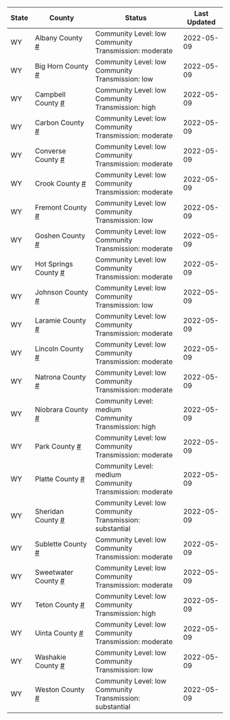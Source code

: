 State | County | Status | Last Updated
--- | --- | --- | --- 
WY | Albany County <a href="#albany_county">#</a> | <a name="albany_county"></a>Community Level: low<br/>Community Transmission: moderate | 2022-05-09
WY | Big Horn County <a href="#big_horn_county">#</a> | <a name="big_horn_county"></a>Community Level: low<br/>Community Transmission: low | 2022-05-09
WY | Campbell County <a href="#campbell_county">#</a> | <a name="campbell_county"></a>Community Level: low<br/>Community Transmission: high | 2022-05-09
WY | Carbon County <a href="#carbon_county">#</a> | <a name="carbon_county"></a>Community Level: low<br/>Community Transmission: moderate | 2022-05-09
WY | Converse County <a href="#converse_county">#</a> | <a name="converse_county"></a>Community Level: low<br/>Community Transmission: moderate | 2022-05-09
WY | Crook County <a href="#crook_county">#</a> | <a name="crook_county"></a>Community Level: low<br/>Community Transmission: moderate | 2022-05-09
WY | Fremont County <a href="#fremont_county">#</a> | <a name="fremont_county"></a>Community Level: low<br/>Community Transmission: low | 2022-05-09
WY | Goshen County <a href="#goshen_county">#</a> | <a name="goshen_county"></a>Community Level: low<br/>Community Transmission: moderate | 2022-05-09
WY | Hot Springs County <a href="#hot_springs_county">#</a> | <a name="hot_springs_county"></a>Community Level: low<br/>Community Transmission: moderate | 2022-05-09
WY | Johnson County <a href="#johnson_county">#</a> | <a name="johnson_county"></a>Community Level: low<br/>Community Transmission: low | 2022-05-09
WY | Laramie County <a href="#laramie_county">#</a> | <a name="laramie_county"></a>Community Level: low<br/>Community Transmission: moderate | 2022-05-09
WY | Lincoln County <a href="#lincoln_county">#</a> | <a name="lincoln_county"></a>Community Level: low<br/>Community Transmission: moderate | 2022-05-09
WY | Natrona County <a href="#natrona_county">#</a> | <a name="natrona_county"></a>Community Level: low<br/>Community Transmission: moderate | 2022-05-09
WY | Niobrara County <a href="#niobrara_county">#</a> | <a name="niobrara_county"></a>Community Level: medium<br/>Community Transmission: high | 2022-05-09
WY | Park County <a href="#park_county">#</a> | <a name="park_county"></a>Community Level: low<br/>Community Transmission: moderate | 2022-05-09
WY | Platte County <a href="#platte_county">#</a> | <a name="platte_county"></a>Community Level: medium<br/>Community Transmission: moderate | 2022-05-09
WY | Sheridan County <a href="#sheridan_county">#</a> | <a name="sheridan_county"></a>Community Level: low<br/>Community Transmission: substantial | 2022-05-09
WY | Sublette County <a href="#sublette_county">#</a> | <a name="sublette_county"></a>Community Level: low<br/>Community Transmission: moderate | 2022-05-09
WY | Sweetwater County <a href="#sweetwater_county">#</a> | <a name="sweetwater_county"></a>Community Level: low<br/>Community Transmission: moderate | 2022-05-09
WY | Teton County <a href="#teton_county">#</a> | <a name="teton_county"></a>Community Level: low<br/>Community Transmission: high | 2022-05-09
WY | Uinta County <a href="#uinta_county">#</a> | <a name="uinta_county"></a>Community Level: low<br/>Community Transmission: moderate | 2022-05-09
WY | Washakie County <a href="#washakie_county">#</a> | <a name="washakie_county"></a>Community Level: low<br/>Community Transmission: low | 2022-05-09
WY | Weston County <a href="#weston_county">#</a> | <a name="weston_county"></a>Community Level: low<br/>Community Transmission: substantial | 2022-05-09

